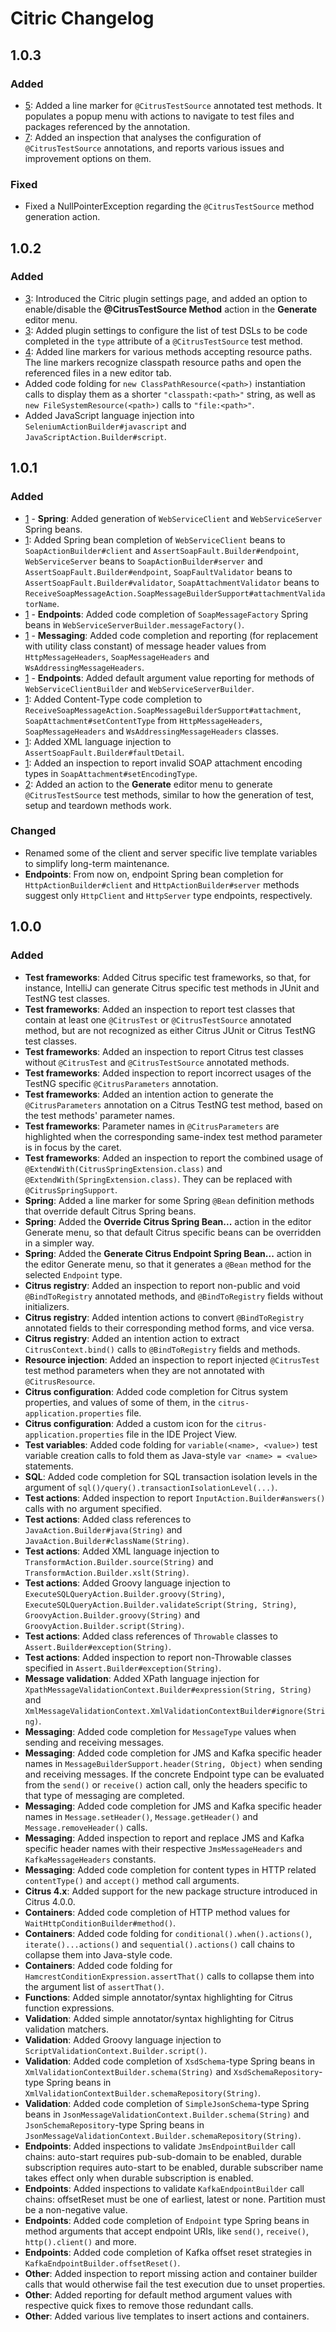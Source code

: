 # Citric Changelog

## 1.0.3

### Added
- [5](https://github.com/picimako/citric/issues/5): Added a line marker for `@CitrusTestSource` annotated test methods.
  It populates a popup menu with actions to navigate to test files and packages referenced by the annotation.
- [7](https://github.com/picimako/citric/issues/5): Added an inspection that analyses the configuration of `@CitrusTestSource` annotations,
  and reports various issues and improvement options on them.

### Fixed
- Fixed a NullPointerException regarding the `@CitrusTestSource` method generation action.

## 1.0.2

### Added
- [3](https://github.com/picimako/citric/issues/3): Introduced the Citric plugin settings page, and added an option to enable/disable
  the **@CitrusTestSource Method** action in the **Generate** editor menu.
- [3](https://github.com/picimako/citric/issues/3): Added plugin settings to configure the list of test DSLs to be code completed in the `type`
  attribute of a `@CitrusTestSource` test method.
- [4](https://github.com/picimako/citric/issues/4): Added line markers for various methods accepting resource paths. The line markers recognize classpath
  resource paths and open the referenced files in a new editor tab.
- Added code folding for `new ClassPathResource(<path>)` instantiation calls to display them as a shorter `"classpath:<path>"` string,
  as well as `new FileSystemResource(<path>)` calls to `"file:<path>"`.
- Added JavaScript language injection into `SeleniumActionBuilder#javascript` and `JavaScriptAction.Builder#script`.

## 1.0.1

### Added
- [1](https://github.com/picimako/citric/issues/1) - **Spring**: Added generation of `WebServiceClient` and `WebServiceServer` Spring beans.
- [1](https://github.com/picimako/citric/issues/1): Added Spring bean completion of `WebServiceClient` beans to `SoapActionBuilder#client` and `AssertSoapFault.Builder#endpoint`,
  `WebServiceServer` beans to `SoapActionBuilder#server` and `AssertSoapFault.Builder#endpoint`, `SoapFaultValidator` beans to `AssertSoapFault.Builder#validator`,
  `SoapAttachmentValidator` beans to `ReceiveSoapMessageAction.SoapMessageBuilderSupport#attachmentValidatorName`.
- [1](https://github.com/picimako/citric/issues/1) - **Endpoints**: Added code completion of `SoapMessageFactory` Spring beans in `WebServiceServerBuilder.messageFactory()`.
- [1](https://github.com/picimako/citric/issues/1) - **Messaging**: Added code completion and reporting (for replacement with utility class constant) of
  message header values from `HttpMessageHeaders`, `SoapMessageHeaders` and `WsAddressingMessageHeaders`.
- [1](https://github.com/picimako/citric/issues/1) - **Endpoints**: Added default argument value reporting for methods of `WebServiceClientBuilder` and `WebServiceServerBuilder`.
- [1](https://github.com/picimako/citric/issues/1): Added Content-Type code completion to `ReceiveSoapMessageAction.SoapMessageBuilderSupport#attachment`, `SoapAttachment#setContentType`
  from `HttpMessageHeaders`, `SoapMessageHeaders` and `WsAddressingMessageHeaders` classes.
- [1](https://github.com/picimako/citric/issues/1): Added XML language injection to `AssertSoapFault.Builder#faultDetail`.
- [1](https://github.com/picimako/citric/issues/1): Added an inspection to report invalid SOAP attachment encoding types in `SoapAttachment#setEncodingType`.
- [2](https://github.com/picimako/citric/issues/2): Added an action to the **Generate** editor menu to generate `@CitrusTestSource` test methods, similar to how the generation of test, setup and teardown methods work.

### Changed
- Renamed some of the client and server specific live template variables to simplify long-term maintenance.
- **Endpoints**: From now on, endpoint Spring bean completion for `HttpActionBuilder#client` and `HttpActionBuilder#server` methods suggest only `HttpClient` and `HttpServer` type endpoints, respectively.

## 1.0.0

### Added
- **Test frameworks**: Added Citrus specific test frameworks, so that, for instance, IntelliJ can generate Citrus specific test methods in JUnit and TestNG test classes.
- **Test frameworks**: Added an inspection to report test classes that contain at least one `@CitrusTest` or `@CitrusTestSource` annotated method,
  but are not recognized as either Citrus JUnit or Citrus TestNG test classes.
- **Test frameworks**: Added an inspection to report Citrus test classes without `@CitrusTest` and `@CitrusTestSource` annotated methods.
- **Test frameworks**: Added inspection to report incorrect usages of the TestNG specific `@CitrusParameters` annotation.
- **Test frameworks**: Added an intention action to generate the `@CitrusParameters` annotation on a Citrus TestNG test method, based on the test methods' parameter names.
- **Test frameworks**: Parameter names in `@CitrusParameters` are highlighted when the corresponding same-index test method parameter is in focus by the caret.
- **Test frameworks**: Added an inspection to report the combined usage of `@ExtendWith(CitrusSpringExtension.class)` and `@ExtendWith(SpringExtension.class)`. They can be replaced with `@CitrusSpringSupport`.
- **Spring**: Added a line marker for some Spring `@Bean` definition methods that override default Citrus Spring beans.
- **Spring**: Added the **Override Citrus Spring Bean...** action in the editor Generate menu, so that default Citrus specific beans can be overridden in a simpler way.
- **Spring**: Added the **Generate Citrus Endpoint Spring Bean...** action in the editor Generate menu, so that it generates a `@Bean` method for the selected `Endpoint` type.
- **Citrus registry**: Added an inspection to report non-public and void `@BindToRegistry` annotated methods, and `@BindToRegistry` fields without initializers.
- **Citrus registry**: Added intention actions to convert `@BindToRegistry` annotated fields to their corresponding method forms, and vice versa.
- **Citrus registry**: Added an intention action to extract `CitrusContext.bind()` calls to `@BindToRegistry` fields and methods.
- **Resource injection**: Added an inspection to report injected `@CitrusTest` test method parameters when they are not annotated with `@CitrusResource`.
- **Citrus configuration**: Added code completion for Citrus system properties, and values of some of them, in the `citrus-application.properties` file.
- **Citrus configuration**: Added a custom icon for the `citrus-application.properties` file in the IDE Project View.
- **Test variables**: Added code folding for `variable(<name>, <value>)` test variable creation calls to fold them as Java-style `var <name> = <value>` statements.
- **SQL**: Added code completion for SQL transaction isolation levels in the argument of `sql()/query().transactionIsolationLevel(...)`.
- **Test actions**: Added inspection to report `InputAction.Builder#answers()` calls with no argument specified.
- **Test actions**: Added class references to `JavaAction.Builder#java(String)` and `JavaAction.Builder#className(String)`.
- **Test actions**: Added XML language injection to `TransformAction.Builder.source(String)` and `TransformAction.Builder.xslt(String)`.
- **Test actions**: Added Groovy language injection to `ExecuteSQLQueryAction.Builder.groovy(String)`, `ExecuteSQLQueryAction.Builder.validateScript(String, String)`,
  `GroovyAction.Builder.groovy(String)` and `GroovyAction.Builder.script(String)`.
- **Test actions**: Added class references of `Throwable` classes to `Assert.Builder#exception(String)`.
- **Test actions**: Added inspection to report non-Throwable classes specified in `Assert.Builder#exception(String)`.
- **Message validation**: Added XPath language injection for `XpathMessageValidationContext.Builder#expression(String, String)` and `XmlMessageValidationContext.XmlValidationContextBuilder#ignore(String)`.
- **Messaging**: Added code completion for `MessageType` values when sending and receiving messages.
- **Messaging**: Added code completion for JMS and Kafka specific header names in `MessageBuilderSupport.header(String, Object)` when sending and receiving messages. If the concrete Endpoint
  type can be evaluated from the `send()` or `receive()` action call, only the headers specific to that type of messaging are completed.
- **Messaging**: Added code completion for JMS and Kafka specific header names in `Message.setHeader()`, `Message.getHeader()` and `Message.removeHeader()` calls.
- **Messaging**: Added inspection to report and replace JMS and Kafka specific header names with their respective `JmsMessageHeaders` and `KafkaMessageHeaders` constants.
- **Messaging**: Added code completion for content types in HTTP related `contentType()` and `accept()` method call arguments.
- **Citrus 4.x**: Added support for the new package structure introduced in Citrus 4.0.0.
- **Containers**: Added code completion of HTTP method values for `WaitHttpConditionBuilder#method()`.
- **Containers**: Added code folding for `conditional().when().actions()`, `iterate()...actions()` and `sequential().actions()` call chains to collapse them into Java-style code.
- **Containers**: Added code folding for `HamcrestConditionExpression.assertThat()` calls to collapse them into the argument list of `assertThat()`.
- **Functions**: Added simple annotator/syntax highlighting for Citrus function expressions.
- **Validation**: Added simple annotator/syntax highlighting for Citrus validation matchers.
- **Validation**: Added Groovy language injection to `ScriptValidationContext.Builder.script()`.
- **Validation**: Added code completion of `XsdSchema`-type Spring beans in `XmlValidationContextBuilder.schema(String)`
  and `XsdSchemaRepository`-type Spring beans in `XmlValidationContextBuilder.schemaRepository(String)`.
- **Validation**: Added code completion of `SimpleJsonSchema`-type Spring beans in `JsonMessageValidationContext.Builder.schema(String)`
  and `JsonSchemaRepository`-type Spring beans in `JsonMessageValidationContext.Builder.schemaRepository(String)`.
- **Endpoints**: Added inspections to validate `JmsEndpointBuilder` call chains: auto-start requires pub-sub-domain to be enabled,
  durable subscription requires auto-start to be enabled, durable subscriber name takes effect only when durable subscription is enabled.
- **Endpoints**: Added inspections to validate `KafkaEndpointBuilder` call chains: offsetReset must be one of earliest, latest or none. Partition must be a non-negative value.
- **Endpoints**: Added code completion of `Endpoint` type Spring beans in method arguments that accept endpoint URIs, like `send()`, `receive()`, `http().client()` and more.
- **Endpoints**: Added code completion of Kafka offset reset strategies in `KafkaEndpointBuilder.offsetReset()`.
- **Other**: Added inspection to report missing action and container builder calls that would otherwise fail the test execution due to unset properties.
- **Other**: Added reporting for default method argument values with respective quick fixes to remove those redundant calls.
- **Other**: Added various live templates to insert actions and containers.
